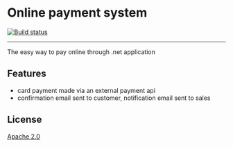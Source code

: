 # Online payment system

<!-- Replace this badge with your own-->
[![Build status](https://ci.appveyor.com/api/projects/status/kxnw4lb014i2yvlf?svg=true)](https://ci.appveyor.com/project/AJEETX/onlinepayment)

---------------------------------------

The easy way to pay online through .net application

## Features

- card payment made via an external payment api 
- confirmation email sent to customer, notification email sent to sales

## License
[Apache 2.0](LICENSE)

